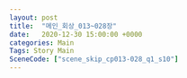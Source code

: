 ```yaml
---
layout: post
title:  "메인_회상_013~028장"
date:   2020-12-30 15:00:00 +0000
categories: Main
Tags: Story Main
SceneCode: ["scene_skip_cp013-028_q1_s10"]
---
```

